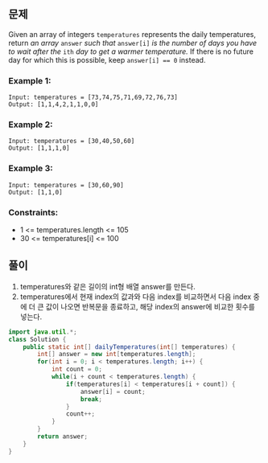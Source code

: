 ## 문제
Given an array of integers `temperatures` represents the daily temperatures, return *an array* `answer` *such that* `answer[i]` *is the number of days you have to wait after the* `ith` *day to get a warmer temperature.* If there is no future day for which this is possible, keep `answer[i] == 0` instead.

### Example 1:
```
Input: temperatures = [73,74,75,71,69,72,76,73]
Output: [1,1,4,2,1,1,0,0]
```

### Example 2:
```
Input: temperatures = [30,40,50,60]
Output: [1,1,1,0]
```

### Example 3:
```
Input: temperatures = [30,60,90]
Output: [1,1,0]
``` 

### Constraints:

- 1 <= temperatures.length <= 105
- 30 <= temperatures[i] <= 100

## 풀이
1. temperatures와 같은 길이의 int형 배열 answer를 만든다.
2. temperatures에서 현재 index의 값과와 다음 index를 비교하면서 다음 index 중에 더 큰 값이 나오면 반복문을 종료하고, 해당 index의 answer에 비교한 횟수를 넣는다.

```java
import java.util.*;
class Solution {
    public static int[] dailyTemperatures(int[] temperatures) {
        int[] answer = new int[temperatures.length];
        for(int i = 0; i < temperatures.length; i++) {
            int count = 0;
            while(i + count < temperatures.length) {
                if(temperatures[i] < temperatures[i + count]) {
                    answer[i] = count;
                    break;
                }
                count++;
            }
        }
        return answer;
    }
}
```
